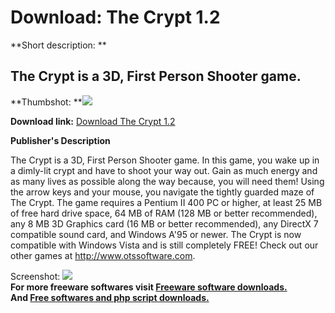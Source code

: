 # Download: The Crypt 1.2

**Short description: **

## The Crypt is a 3D, First Person Shooter game.

  
**Thumbshot: **![](http://www.freewarefiles.com/screenshot/otsthecrypt_md.jpg)   
  
**Download link:** [Download The Crypt 1.2](http://freesoftwares.boysofts.com/The-Crypt_program_35036.html)  
  

**Publisher's Description**  
  

The Crypt is a 3D, First Person Shooter game. In this game, you wake up in a
dimly-lit crypt and have to shoot your way out. Gain as much energy and as
many lives as possible along the way because, you will need them! Using the
arrow keys and your mouse, you navigate the tightly guarded maze of The Crypt.
The game requires a Pentium II 400 PC or higher, at least 25 MB of free hard
drive space, 64 MB of RAM (128 MB or better recommended), any 8 MB 3D Graphics
card (16 MB or better recommended), any DirectX 7 compatible sound card, and
Windows A'95 or newer. The Crypt is now compatible with Windows Vista and is
still completely FREE! Check out our other games at
http://www.otssoftware.com.

  
  
Screenshot: ![](http://www.freewarefiles.com/screenshot/otsthecrypt.jpg)  
**For more freeware softwares visit [Freeware software downloads.](http://freesoftwares.boysofts.com/)**   
**And [Free softwares and php script downloads.](http://www.boysofts.com/)**

